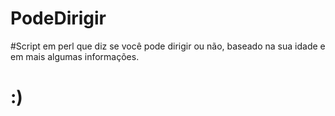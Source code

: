 # PodeDirigir

#Script em perl que diz se você pode dirigir ou não, baseado na sua idade e em mais algumas informações.
# :)
